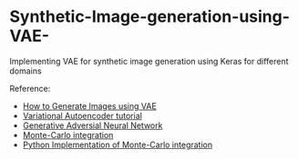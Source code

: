 # Synthetic-Image-generation-using-VAE-
Implementing VAE for synthetic image generation using Keras for different domains

Reference:

* [How to Generate Images using VAE](https://youtu.be/3-UDwk1U77s)
* [Variational Autoencoder tutorial](https://www.youtube.com/watch?v=w8F7_rQZxXk&list=PLdxQ7SoCLQANizknbIiHzL_hYjEaI-wUe)
* [Generative Adversial Neural Network](https://www.youtube.com/watch?v=RRTuumxm3CE&list=PLdxQ7SoCLQAMGgQAIAcyRevM8VvygTpCu)
* [Monte-Carlo integration](https://www.youtube.com/watch?v=MKnjsqYVG4Y)
* [Python Implementation of Monte-Carlo integration](https://www.youtube.com/watch?v=WAf0rqwAvgg)
